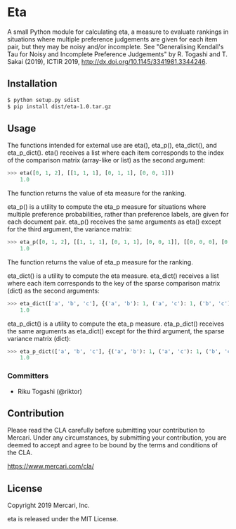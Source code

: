 # Eta
A small Python module for calculating eta, a measure to evaluate rankings in situations where multiple preference judgements are given for each item pair, but they may be noisy and/or incomplete.
See "Generalising Kendall's Tau for Noisy and Incomplete Preference Judgements" by R. Togashi and T. Sakai (2019), ICTIR 2019, http://dx.doi.org/10.1145/3341981.3344246.

## Installation

```sh
$ python setup.py sdist
$ pip install dist/eta-1.0.tar.gz
```

## Usage

The functions intended for external use are eta(), eta_p(), eta_dict(), and eta_p_dict(). eta() receives a list where each item corresponds to the index of the comparison matrix (array-like or list) as the second argument:

```python
>>> eta([0, 1, 2], [[1, 1, 1], [0, 1, 1], [0, 0, 1]])
    1.0
```
The function returns the value of eta measure for the ranking.

eta_p() is a utility to compute the eta_p measure for situations where multiple preference probabilities, rather than preference labels, are given for each document pair. eta_p() receives the same arguments as eta() except for the third argument, the variance matrix:

```python
>>> eta_p([0, 1, 2], [[1, 1, 1], [0, 1, 1], [0, 0, 1]], [[0, 0, 0], [0, 0, 0], [0, 0, 0]])
    1.0
```
The function returns the value of eta_p measure for the ranking.

eta_dict() is a utility to compute the eta measure. eta_dict() receives a list where each item corresponds to the key of the sparse comparison matrix (dict) as the second arguments:

```python
>>> eta_dict(['a', 'b', 'c'], {('a', 'b'): 1, ('a', 'c'): 1, ('b', 'c'): 1})
    1.0
```

eta_p_dict() is a utility to compute the eta_p measure. eta_p_dict() receives the same arguments as eta_dict() except for the third argument, the sparse variance matrix (dict):

```python
>>> eta_p_dict(['a', 'b', 'c'], {('a', 'b'): 1, ('a', 'c'): 1, ('b', 'c'): 1}, {('a', 'b'): 0, ('a', 'c'): 0, ('b', 'c'): 0})
    1.0
```


### Committers
* Riku Togashi (@riktor)


## Contribution
Please read the CLA carefully before submitting your contribution to Mercari. Under any circumstances, by submitting your contribution, you are deemed to accept and agree to be bound by the terms and conditions of the CLA.

https://www.mercari.com/cla/

## License

Copyright 2019 Mercari, Inc.

eta is released under the MIT License.
